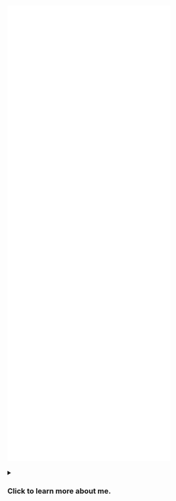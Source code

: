 [![Metrics](/github-metrics.svg)](https://metrics.lecoq.io/embed)
<details>
    <summary><h3>Click to learn more about me.</h3></summary>
    <h4>Development Environment</h4>
<p>
I am a fancier of Sublime Text and Vim,
my setups are respectively <a href="https://github.com/Endermanbugzjfc/sublime-text-config">here</a>
and <a href="https://github.com/Endermanbugzjfc/nvim-config">there</a>.
I have experience with JetBrains IDEs and currently use NvChad ordinarily.
Occasionally, VSCode via GitHub Codespace is my secondary choice when my device is unavailable.

For version control,
I use Git CLI or Sublime Merge depending on the situation.
</p>
    <h4>Operating System</h4>
<p>
I have experience with Windows, MacOS and Ubuntu.
Furthermore, I stayed on each of them for at least three years.
</p>
    <h4>Goal and Pathway</h4>
<p>
I set my sights on mastering advanced Rust and discovering new frameworks for other languages.
</p>
    <h4>Social</h4>
<p>
Being an old member of the PocketMine-MP community,
I am highly active on its <a href="https://discord.gg/DYSEf2WGPQ">Discord Server</a>.
<code>zjfc</code> is my Discord tag.

I tend to be apathetic towards other social networking platforms.
</p>
</details>
